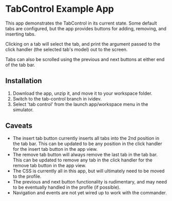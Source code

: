 # TabControl Example App

This app demonstrates the TabControl in its current state. Some default tabs are configured, but the app provides buttons for adding, removing, and inserting tabs.

Clicking on a tab will select the tab, and print the argument passed to the click handler (the selected tab's model) out to the screen. 

Tabs can also be scrolled using the previous and next buttons at either end of the tab bar.

## Installation

1. Download the app, unzip it, and move it to your workspace folder.
2. Switch to the tab-control branch in ividev.
3. Select 'tab control' from the launch app/workspace menu in the simulator.

## Caveats

* The insert tab button currently inserts all tabs into the 2nd position in the tab bar. This can be updated to be any position in the click handler for the insert tab button in the app view.
* The remove tab button will always remove the last tab in the tab bar. This can be updated to remove any tab in the click handler for the remove tab button in the app view.
* The CSS is currently all in this app, but will ultimately need to be moved to the profile.
* The previous and next button functionality is rudimentary, and may need to be eventually handled in the profile (if possible).
* Navigation and events are not yet wired up to work with the commander.
